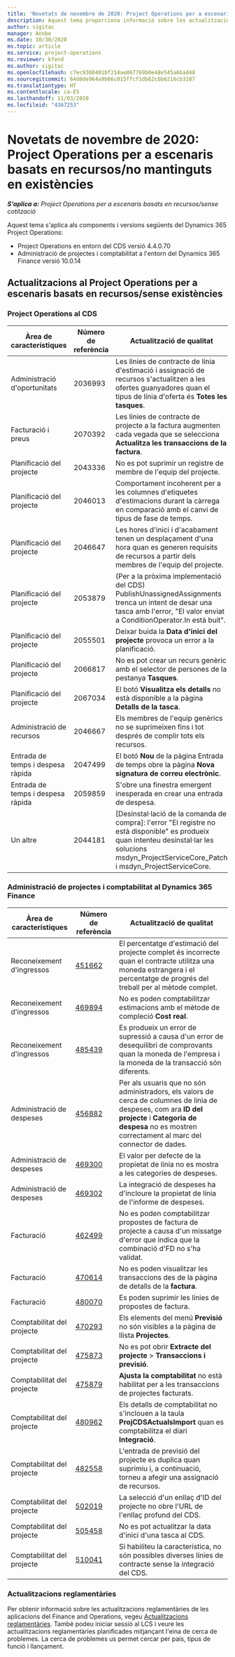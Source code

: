 ```yaml
---
title: 'Novetats de novembre de 2020: Project Operations per a escenaris basats en recursos/no mantinguts en existències'
description: Aquest tema proporciona informació sobre les actualitzacions de qualitat disponibles en el llançament de novembre de 2020 del Project Operations per a escenaris de recursos/sense existències.
author: sigitac
manager: Annbe
ms.date: 10/30/2020
ms.topic: article
ms.service: project-operations
ms.reviewer: kfend
ms.author: sigitac
ms.openlocfilehash: c7ec9360401bf214ae867769b0e48e545a6bad48
ms.sourcegitcommit: 64d0de964a9b66c015ffcf1db62cbb6216cb3187
ms.translationtype: HT
ms.contentlocale: ca-ES
ms.lasthandoff: 11/03/2020
ms.locfileid: "4367253"
---
```

# <a name="whats-new-november-2020---project-operations-for-resourcenon-stocked-based-scenarios"></a>Novetats de novembre de 2020: Project Operations per a escenaris basats en recursos/no mantinguts en existències

_**S'aplica a:** Project Operations per a escenaris basats en recursos/sense cotització_

Aquest tema s'aplica als components i versions següents del Dynamics 365 Project Operations:

- Project Operations en entorn del CDS versió 4.4.0.70
- Administració de projectes i comptabilitat a l'entorn del Dynamics 365 Finance versió 10.0.14

## <a name="updates-to-project-operations-for-resource-non-stocked-based-scenarios"></a>Actualitzacions al Project Operations per a escenaris basats en recursos/sense existències

### <a name="project-operations-on-cds"></a>Project Operations al CDS

| Àrea de característiques                 | Número de referència | Actualització de qualitat                                                                                                                                                                    |
|------------------------------|------------------|-----------------------------------------------------------------------------------------------------------------------------------------------------------------------------------|
|   Administració d'oportunitats       | 2036993          | Les línies de contracte de línia d'estimació i assignació de recursos s'actualitzen a les ofertes guanyadores quan el tipus de línia d'oferta és **Totes les tasques**.                                                 |
| Facturació i preus          | 2070392          | Les línies de contracte de projecte a la factura augmenten cada vegada que se selecciona **Actualitza les transaccions de la factura**.                                                                         |
| Planificació del projecte             | 2043336          | No es pot suprimir un registre de membre de l'equip del projecte.                                                                                                                                  |
| Planificació del projecte             | 2046013          | Comportament incoherent per a les columnes d'etiquetes d'estimacions durant la càrrega en comparació amb el canvi de tipus de fase de temps.                                                                                   |
| Planificació del projecte             | 2046647          | Les hores d'inici i d'acabament tenen un desplaçament d'una hora quan es generen requisits de recursos a partir dels membres de l'equip del projecte.                                                                      |
| Planificació del projecte             | 2053879          | (Per a la pròxima implementació del CDS) PublishUnassignedAssignments trenca un intent de desar una tasca amb l'error, "El valor enviat a ConditionOperator.In està buit".                       |
| Planificació del projecte             | 2055501          | Deixar buida la **Data d'inici del projecte** provoca un error a la planificació.                                                                                                      |
| Planificació del projecte             | 2066817          | No es pot crear un recurs genèric amb el selector de persones de la pestanya **Tasques**.                                                                                                   |
| Planificació del projecte             | 2067034          | El botó **Visualitza els detalls** no està disponible a la pàgina **Detalls de la tasca**.                                                                                                       |
| Administració de recursos          | 2046667          | Els membres de l'equip genèrics no se suprimeixen fins i tot després de complir tots els recursos.                                                                                                    |
| Entrada de temps i despesa ràpida | 2047499          | El botó **Nou** de la pàgina Entrada de temps obre la pàgina **Nova signatura de correu electrònic**.                                                                                               |
| Entrada de temps i despesa ràpida | 2059859          | S'obre una finestra emergent inesperada en crear una entrada de despesa.                                                                                                                         |
| Un altre                        | 2044181          | [Desinstal·lació de la comanda de compra]: l'error "El registre no està disponible" es produeix quan intenteu desinstal·lar les solucions msdyn_ProjectServiceCore_Patch i msdyn_ProjectServiceCore.  |

### <a name="project-management-and-accounting-in-dynamics-365-finance"></a>Administració de projectes i comptabilitat al Dynamics 365 Finance

| Àrea de característiques        | Número de referència | Actualització de qualitat                                                                                                                                                            |
|---------------------|------------------|---------------------------------------------------------------------------------------------------------------------------------------------------------------------------|
| Reconeixement d'ingressos | [451662](https://fix.lcs.dynamics.com/Issue/Details/?bugId=451662)           | El percentatge d'estimació del projecte complet és incorrecte quan el contracte utilitza una moneda estrangera i el percentatge de progrés del treball per al mètode complet.                     |
| Reconeixement d'ingressos | [469894](https://fix.lcs.dynamics.com/Issue/Details/?bugId=469894)           | No es poden comptabilitzar estimacions amb el mètode de compleció **Cost real**.                                                                                                    |
| Reconeixement d'ingressos | [485439](https://fix.lcs.dynamics.com/Issue/Details/?bugId=485439)           | Es produeix un error de supressió a causa d'un error de desequilibri de comprovants quan la moneda de l'empresa i la moneda de la transacció són diferents.                                              |
| Administració de despeses  | [456882](https://fix.lcs.dynamics.com/Issue/Details/?bugId=456822)           | Per als usuaris que no són administradors, els valors de cerca de columnes de línia de despeses, com ara **ID del projecte** i **Categoria de despesa** no es mostren correctament al marc del connector de dades. |
| Administració de despeses  | [469300](https://fix.lcs.dynamics.com/Issue/Details/?bugId=469300)           | El valor per defecte de la propietat de línia no es mostra a les categories de despeses.                                                                                                         |
| Administració de despeses  | [469302](https://fix.lcs.dynamics.com/Issue/Details/?bugId=469302)           | La integració de despeses ha d'incloure la propietat de línia de l'informe de despeses.                                                                                             |
| Facturació           | [462499](https://fix.lcs.dynamics.com/Issue/Details/?bugId=462499)           | No es poden comptabilitzar propostes de factura de projecte a causa d'un missatge d'error que indica que la combinació d'FD no s'ha validat.                                                    |
| Facturació           | [470614](https://fix.lcs.dynamics.com/Issue/Details/?bugId=470614)           | No es poden visualitzar les transaccions des de la pàgina de detalls de la **factura**.                                                                                                              |
| Facturació           | [480070](https://fix.lcs.dynamics.com/Issue/Details/?bugId=480070)           | Es poden suprimir les línies de propostes de factura.                                                                                                                                  |
| Comptabilitat del projecte  | [470293](https://fix.lcs.dynamics.com/Issue/Details/?bugId=470293)           | Els elements del menú **Previsió** no són visibles a la pàgina de llista **Projectes**.                                                                                                   |
| Comptabilitat del projecte  | [475873](https://fix.lcs.dynamics.com/Issue/Details/?bugId=475873)           | No es pot obrir **Extracte del projecte**   > **Transaccions i previsió**.                                                                                                       |
| Comptabilitat del projecte  | [475879](https://fix.lcs.dynamics.com/Issue/Details/?bugId=475879)           | **Ajusta la comptabilitat** no està habilitat per a les transaccions de projectes facturats.                                                                                                  |
| Comptabilitat del projecte  | [480962](https://fix.lcs.dynamics.com/Issue/Details/?bugId=480962)           | Els detalls de comptabilitat no s'inclouen a la taula **ProjCDSActualsImport** quan es comptabilitza el diari **Integració**.                                                  |
| Comptabilitat del projecte  | [482558](https://fix.lcs.dynamics.com/Issue/Details/?bugId=482558)           | L'entrada de previsió del projecte es duplica quan suprimiu i, a continuació, torneu a afegir una assignació de recursos.                                                                            |
| Comptabilitat del projecte  | [502019](https://fix.lcs.dynamics.com/Issue/Details/?bugId=502019)           | La selecció d'un enllaç d'ID del projecte no obre l'URL de l'enllaç profund del CDS.                                                                                                         |
| Comptabilitat del projecte  | [505458](https://fix.lcs.dynamics.com/Issue/Details/?bugId=505458)           | No es pot actualitzar la data d'inici d'una tasca al CDS.                                                                                                                           |
| Comptabilitat del projecte  | [510041](https://fix.lcs.dynamics.com/Issue/Details/?bugId=510041)           | Si habiliteu la característica, no són possibles diverses línies de contracte sense la integració del CDS.                                                                                   |

### <a name="regulatory-updates"></a>Actualitzacions reglamentàries
Per obtenir informació sobre les actualitzacions reglamentàries de les aplicacions del Finance and Operations, vegeu [Actualitzacions reglamentàries](https://docs.microsoft.com/dynamics365/finance/localizations/regulatory-updates). També podeu iniciar sessió al LCS i veure les actualitzacions reglamentàries planificades mitjançant l'eina de cerca de problemes. La cerca de problemes us permet cercar per país, tipus de funció i llançament.
